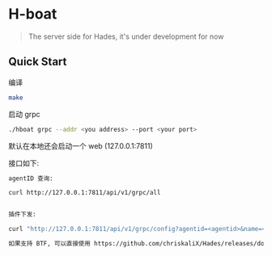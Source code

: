 # H-boat

> The server side for Hades, it's under development for now

## Quick Start

编译

```bash
make
```

启动 grpc

```bash
./hboat grpc --addr <you address> --port <your port>
```

默认在本地还会启动一个 web (127.0.0.1:7811)

接口如下:

```bash
agentID 查询:

curl http://127.0.0.1:7811/api/v1/grpc/all


插件下发:

curl "http://127.0.0.1:7811/api/v1/grpc/config?agentid=<agentid>&name=<plugin_name>&sha256=<sha256>&downloadurl=<downloadurl>&version=<version>"

如果支持 BTF, 可以直接使用 https://github.com/chriskaliX/Hades/releases/download/v1.0.0/eBPF-Driver-v1.0.0
```
